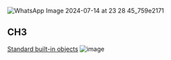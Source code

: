 ![WhatsApp Image 2024-07-14 at 23 28 45_759e2171](https://github.com/user-attachments/assets/d3e132fc-1f5d-4c2a-be55-685667445abe)


## CH3

[Standard built-in objects](https://developer.mozilla.org/en-US/docs/Web/JavaScript/Reference/Global_Objects/String) 
![image](https://github.com/user-attachments/assets/a9fe1081-9d9e-4ea0-8944-1e092c2eebe2)
